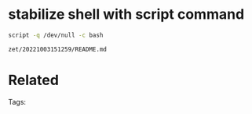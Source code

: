 # stabilize shell with script command
```bash
script -q /dev/null -c bash
```

` zet/20221003151259/README.md `

# Related


Tags:

    
